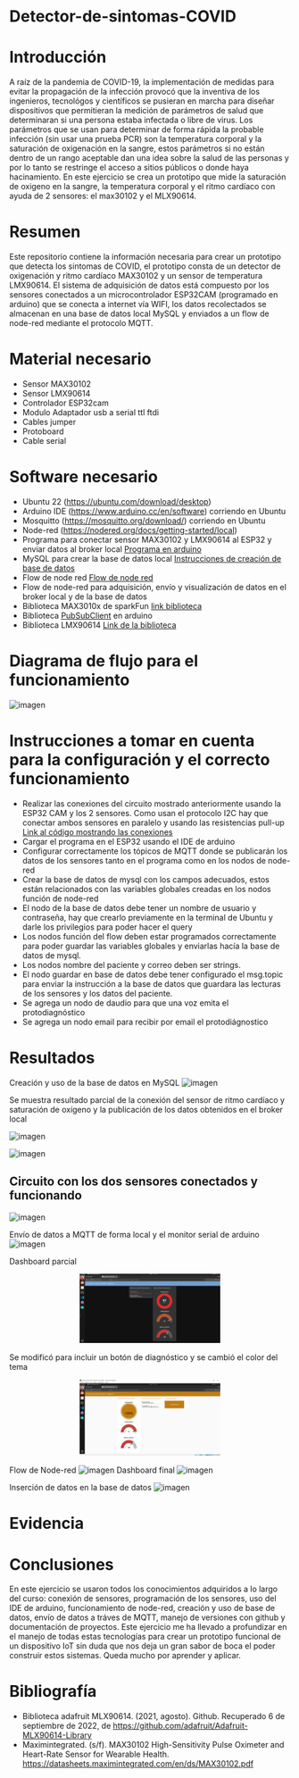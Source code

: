 # Detector-de-sintomas-COVID

# Introducción


A raíz de la pandemia de COVID-19, la implementación de medidas para evitar la propagación de la infección provocó que la inventiva de los ingenieros, tecnológos y científicos se pusieran en marcha para diseñar dispositivos que permitieran la medición de parámetros de salud que determinaran si una persona estaba infectada o libre de virus. Los parámetros que se usan para determinar de forma rápida la probable infección (sin usar una prueba PCR) son la temperatura corporal y la saturación de oxigenación en la sangre, estos parámetros si no están dentro de un rango aceptable dan una idea sobre la salud de las personas y por lo tanto se restringe el acceso a sitios públicos o donde haya hacinamiento. En este ejercicio se crea un prototipo que mide la saturación de oxigeno en la sangre, la temperatura corporal y el ritmo cardíaco con ayuda de 2 sensores: el max30102 y el MLX90614. 

# Resumen

Este repositorio contiene la información necesaria para crear un prototipo que detecta los sintomas de COVID, el prototipo consta de un detector de oxigenación y ritmo cardíaco MAX30102 y un sensor de temperatura LMX90614. El sistema de adquisición de datos está compuesto por los sensores conectados a un microcontrolador ESP32CAM (programado en arduino) que se conecta a internet vía WIFI, los datos recolectados se almacenan en una base de datos local MySQL y enviados a un flow de node-red mediante el protocolo MQTT.  

# Material necesario
- Sensor MAX30102
- Sensor LMX90614 
- Controlador ESP32cam
- Modulo Adaptador usb a serial ttl ftdi
- Cables jumper
- Protoboard
- Cable serial

# Software necesario
- Ubuntu 22 (https://ubuntu.com/download/desktop)
- Arduino IDE (https://www.arduino.cc/en/software) corriendo en Ubuntu
- Mosquitto (https://mosquitto.org/download/) corriendo en Ubuntu
- Node-red (https://nodered.org/docs/getting-started/local)
- Programa para conectar sensor MAX30102 y LMX90614 al ESP32 y enviar datos al broker local 
[Programa en  arduino](https://github.com/raymundosoto/Detector-de-sintomas-covid/tree/main/CREACIon%20JSON%20MQTT%20MAX30102%20MLX/ESP21CAM-MQTT-MLX90614-MAX30102-JSON)
- MySQL para crear la base de datos local [Instrucciones de creación de base de datos](https://github.com/raymundosoto/Detector-de-sintomas-covid/blob/main/SQL/Instrucciones%20para%20crear%20la%20base%20de%20datos)
- Flow de node red [Flow de node red](https://github.com/raymundosoto/Detector-de-sintomas-covid/blob/main/Flow%20node-red/flows_8_detector_covid_publicacion_BBDD.json)
- Flow de node-red para adquisición, envío y visualización de datos en el broker local y de la base de datos 
- Biblioteca MAX3010x de sparkFun [link biblioteca](https://github.com/sparkfun/SparkFun_MAX3010x_Sensor_Library)
- Biblioteca [PubSubClient](https://pubsubclient.knolleary.net/) en arduino
- Biblioteca LMX90614 [Link de la biblioteca](https://github.com/adafruit/Adafruit-MLX90614-Library)

# Diagrama de flujo para el funcionamiento
![imagen](https://user-images.githubusercontent.com/72757419/187573107-653a4561-568b-4068-9646-10dc60edecbc.png)

# Instrucciones a tomar en cuenta para la configuración y el correcto funcionamiento

- Realizar las conexiones del circuito mostrado anteriormente usando la ESP32 CAM y los 2 sensores. Como usan el protocolo I2C hay que conectar ambos sensores en paralelo y usando las resistencias pull-up [Link al código mostrando las conexiones](https://github.com/raymundosoto/Detector-de-sintomas-covid/blob/main/CREACION%20JSON%20MQTT%20MAX30102%20MLX/ESP21CAM-MQTT-MLX90614-MAX30102-JSON/ESP21CAM-MQTT-MLX90614-MAX30102-JSON.ino)
 - Cargar el programa en el ESP32 usando el IDE de arduino
 - Configurar correctamente los tópicos de MQTT donde se publicarán los datos de los sensores tanto en el programa como en los nodos de node-red
 - Crear la base de datos de mysql con los campos adecuados, estos están relacionados con las variables globales creadas en los nodos función de node-red
 - El nodo de la base de datos debe tener un nombre de usuario y contraseña, hay que crearlo previamente en la terminal de Ubuntu y darle los privilegios para poder hacer el query
 - Los nodos función del flow deben estar programados correctamente para poder guardar las variables globales y enviarlas hacía la base de datos de mysql.
 - Los nodos nombre del paciente y correo deben ser strings.
 - El nodo guardar en base de datos debe tener configurado el msg.topic para enviar la instrucción a la base de datos que guardara las lecturas de los sensores y los datos del paciente.
 - Se agrega un nodo de daudio para que una voz emita el protodiagnóstico
 - Se agrega un nodo email para recibir por email el protodiágnostico

# Resultados
Creación y uso de la base de datos en MySQL
![imagen](https://user-images.githubusercontent.com/72757419/187574025-9b3504ee-6e6f-4a58-b1dd-9f1a8c45ee52.png)

Se muestra resultado parcial de la conexión del sensor de ritmo cardíaco y saturación de oxígeno y la publicación de los datos obtenidos en el broker local

![imagen](https://user-images.githubusercontent.com/72757419/187573521-e76cece2-9470-4769-b323-be9b27def10d.png)

![imagen](https://user-images.githubusercontent.com/72757419/187573484-3e68f795-2336-47c3-8e7b-0e598da07c00.png)

 ## Circuito con los dos sensores conectados y funcionando
 ![imagen](https://user-images.githubusercontent.com/72757419/188005261-45574a60-0b0b-4210-af0f-2ba0a6f4e2ca.png)
 
 Envío de datos a MQTT de forma local y el monitor serial de arduino
 ![imagen](https://user-images.githubusercontent.com/72757419/188006328-121bc36c-6858-41d4-9767-5b65328300f3.png)

Dashboard parcial 

<p align="center">
<img src="https://github.com/raymundosoto/Detector-de-sintomas-covid/blob/main/dashboard1.png" width=50% height=50%>
</p>

Se modificó para incluir un botón de diagnóstico y se cambió el color del tema
<p align="center">
<img src="https://github.com/raymundosoto/Detector-de-sintomas-covid/blob/main/dashboard2.png" width=50% height=50%>
</p>

Flow de Node-red
![imagen](https://user-images.githubusercontent.com/72757419/188715635-0cf0204b-2c6b-42f1-8929-8cfa18d2adb6.png)
Dashboard final
![imagen](https://user-images.githubusercontent.com/72757419/188715815-6996f098-c3d1-401f-b151-3d5a51580fc2.png)

Inserción de datos en la base de datos
![imagen](https://user-images.githubusercontent.com/72757419/188720846-3fb17dbb-3e1e-4e76-859f-feac6d70cf50.png)

# Evidencia

# Conclusiones

En este ejercicio se usaron todos los conocimientos adquiridos a lo largo del curso: conexión de sensores, programación de los sensores, uso del IDE de arduino, funcionamiento de node-red, creación y uso de base de datos, envío de datos a tráves de MQTT, manejo de versiones con github y documentación de proyectos. Este ejercicio me ha llevado a profundizar en el manejo de todas estas tecnologías para crear un prototipo funcional de un dispositivo IoT sin duda que nos deja un gran sabor de boca el poder construir estos sistemas. Queda mucho por aprender y aplicar.

# Bibliografía

- Biblioteca adafruit MLX90614. (2021, agosto). Github. Recuperado 6 de septiembre de 2022, de https://github.com/adafruit/Adafruit-MLX90614-Library
- Maximintegrated. (s/f). MAX30102 High-Sensitivity Pulse Oximeter and Heart-Rate Sensor for Wearable Health. https://datasheets.maximintegrated.com/en/ds/MAX30102.pdf
